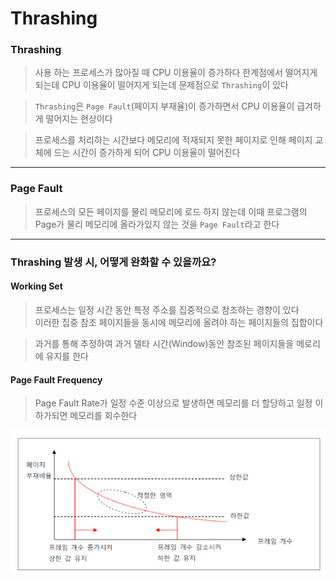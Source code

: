# Thrashing

### Thrashing

> 사용 하는 프로세스가 많아질 때 CPU 이용율이 증가하다 한계점에서 떨어지게 되는데 CPU 이용율이 떨어지게 되는데 문제점으로 `Thrashing`이 있다

> `Thrashing`은 `Page Fault`(페이지 부재율)이 증가하면서 CPU 이용율이 급겨하게 떨어지는 현상이다

> 프로세스를 처리하는 시간보다 메모리에 적재되지 못한 페이지로 인해 페이지 교체에 드는 시간이 증가하게 되어 CPU 이용율이 떨어진다

---

### Page Fault

> 프로세스의 모든 페이지를 물리 메모리에 로드 하지 않는데 이때 프로그램의 Page가 물리 메모리에 올라가있지 않는 것을 `Page Fault`라고 한다

---

### Thrashing 발생 시, 어떻게 완화할 수 있을까요?

#### Working Set

> 프로세스는 일정 시간 동안 특정 주소를 집중적으로 참조하는 경향이 있다<br>
> 이러한 집중 참조 페이지들을 동시에 메모리에 올려야 하는 페이지들의 집합이다

> 과거를 통해 추정하여 과거 델타 시간(Window)동안 참조된 페이지들을 메로리에 유지를 한다

#### Page Fault Frequency

> Page Fault Rate가 일정 수준 이상으로 발생하면 메모리를 더 할당하고 일정 이하가되면 메모리를 회수한다

<img src="./PFF.png">
